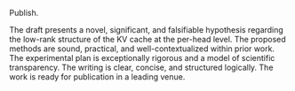 Publish.

The draft presents a novel, significant, and falsifiable hypothesis regarding the low-rank structure of the KV cache at the per-head level. The proposed methods are sound, practical, and well-contextualized within prior work. The experimental plan is exceptionally rigorous and a model of scientific transparency. The writing is clear, concise, and structured logically. The work is ready for publication in a leading venue.
